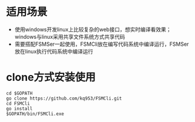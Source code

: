 # 适用场景
* 使用windows开发linux上比较复杂的web接口，想实时编译看效果；windows与linux采用共享文件系统方式共享代码
* 需要搭配FSMSer一起使用，FSMCli放在编写代码系统中编译运行，FSMSer放在linux执行代码系统中编译运行

# clone方式安装使用
```
cd $GOPATH
go clone https://github.com/kq953/FSMCli.git
cd FSMCli
go install
$GOPATH/bin/FSMCli.exe
```